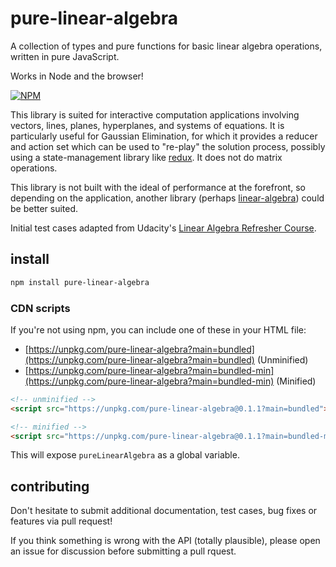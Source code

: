 # pure-linear-algebra
A collection of types and pure functions for basic linear algebra operations, written in pure JavaScript.

Works in Node and the browser!

[![NPM](https://nodei.co/npm/pure-linear-algebra.png)](https://npmjs.org/package/pure-linear-algebra)

This library is suited for interactive computation applications involving vectors, lines, planes, hyperplanes, and systems of equations. It is particularly useful for Gaussian Elimination, for which it provides a reducer and action set which can be used to "re-play" the solution process, possibly using a state-management library like [redux](https://github.com/reactjs/redux). It does not do matrix operations.

This library is not built with the ideal of performance at the forefront, so depending on the application, another library (perhaps [linear-algebra](https://www.npmjs.com/package/linear-algebra)) could be better suited.

Initial test cases adapted from Udacity's [Linear Algebra Refresher Course](https://www.udacity.com/course/linear-algebra-refresher-course--ud953).

## install

```bash
npm install pure-linear-algebra
```

### CDN scripts

If you're not using npm, you can include one of these in your HTML file:

* [https://unpkg.com/pure-linear-algebra?main=bundled](https://unpkg.com/pure-linear-algebra?main=bundled) (Unminified)
* [https://unpkg.com/pure-linear-algebra?main=bundled-min](https://unpkg.com/pure-linear-algebra?main=bundled-min) (Minified)

```html
<!-- unminified -->
<script src="https://unpkg.com/pure-linear-algebra@0.1.1?main=bundled"></script>

<!-- minified -->
<script src="https://unpkg.com/pure-linear-algebra@0.1.1?main=bundled-min"></script>
```

This will expose `pureLinearAlgebra` as a global variable.

## contributing
Don't hesitate to submit additional documentation, test cases, bug fixes or features via pull request!

If you think something is wrong with the API (totally plausible), please open an issue for discussion before submitting a pull rquest.
